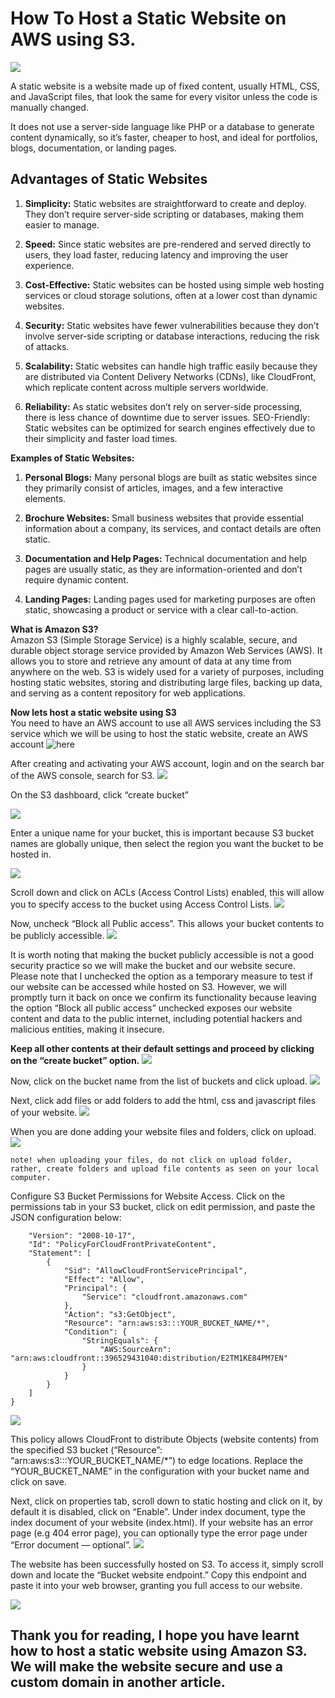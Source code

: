 # How To Host a Static Website on AWS using S3.
![](images/1_skq08Swdkwt1Q89nSuzg2w.webp)

A static website is a website made up of fixed content, usually HTML, CSS, and JavaScript files, that look the same for every visitor unless the code is manually changed.

It does not use a server-side language like PHP or a database to generate content dynamically, so it’s faster, cheaper to host, and ideal for portfolios, blogs, documentation, or landing pages.

## Advantages of Static Websites

1. **Simplicity:** Static websites are straightforward to create and deploy. They don’t require server-side scripting or databases, making them easier to manage.
   
2. **Speed:** Since static websites are pre-rendered and served directly to users, they load faster, reducing latency and improving the user experience.
   
3. **Cost-Effective:** Static websites can be hosted using simple web hosting services or cloud storage solutions, often at a lower cost than dynamic websites.
   
4. **Security:** Static websites have fewer vulnerabilities because they don’t involve server-side scripting or database interactions, reducing the risk of attacks.
   
5. **Scalability:** Static websites can handle high traffic easily because they are distributed via Content Delivery Networks (CDNs), like CloudFront, which replicate 
content across multiple servers worldwide.

6. **Reliability:** As static websites don’t rely on server-side processing, there is less chance of downtime due to server issues.
SEO-Friendly: Static websites can be optimized for search engines effectively due to their simplicity and faster load times.

**Examples of Static Websites:**

1. **Personal Blogs:** Many personal blogs are built as static websites since they primarily consist of articles, images, and a few interactive elements.

2. **Brochure Websites:** Small business websites that provide essential information about a company, its services, and contact details are often static.

3. **Documentation and Help Pages:** Technical documentation and help pages are usually static, as they are information-oriented and don’t require dynamic content.

4. **Landing Pages:** Landing pages used for marketing purposes are often static, showcasing a product or service with a clear call-to-action.
   
**What is Amazon S3?**  
Amazon S3 (Simple Storage Service) is a highly scalable, secure, and durable object storage service provided by Amazon Web Services (AWS). It allows you to store and retrieve any amount of data at any time from anywhere on the web. S3 is widely used for a variety of purposes, including hosting static websites, storing and distributing large files, backing up data, and serving as a content repository for web applications.

**Now lets host a static website using S3**  
You need to have an AWS account to use all AWS services including the S3 service which we will be using to host the static website, create an AWS account ![here](https://portal.aws.amazon.com)

After creating and activating your AWS account, login and on the search bar of the AWS console, search for S3.
![](images/1.PNG)

On the S3 dashboard, click “create bucket”

![](images/2.PNG)

Enter a unique name for your bucket, this is important because S3 bucket names are globally unique, then select the region you want the bucket to be hosted in.

![](images/3.PNG)

Scroll down and click on ACLs (Access Control Lists) enabled, this will allow you to specify access to the bucket using Access Control Lists.
![](images/4.PNG)

Now, uncheck “Block all Public access”. This allows your bucket contents to be publicly accessible.
![](images/5.PNG)

It is worth noting that making the bucket publicly accessible is not a good security practice so we will make the bucket and our website secure.  
Please note that I unchecked the option as a temporary measure to test if our website can be accessed while hosted on S3. However, we will promptly turn it back on once we confirm its functionality because leaving the option “Block all public access” unchecked exposes our website content and data to the public internet, including potential hackers and malicious entities, making it insecure.

**Keep all other contents at their default settings and proceed by clicking on the “create bucket” option.**
![](images/6.PNG)

Now, click on the bucket name from the list of buckets and click upload.
![](images/7.PNG)

Next, click add files or add folders to add the html, css and javascript files of your website.
![](images/8.PNG)

When you are done adding your website files and folders, click on upload.
![](images/9.PNG)

`note! when uploading your files, do not click on upload folder, rather, create folders and upload file contents as seen on your local computer.`

Configure S3 Bucket Permissions for Website Access. Click on the permissions tab in your S3 bucket, click on edit permission, and paste the JSON configuration below:
```{
    "Version": "2008-10-17",
    "Id": "PolicyForCloudFrontPrivateContent",
    "Statement": [
        {
            "Sid": "AllowCloudFrontServicePrincipal",
            "Effect": "Allow",
            "Principal": {
                "Service": "cloudfront.amazonaws.com"
            },
            "Action": "s3:GetObject",
            "Resource": "arn:aws:s3:::YOUR_BUCKET_NAME/*",
            "Condition": {
                "StringEquals": {
                    "AWS:SourceArn": "arn:aws:cloudfront::396529431040:distribution/E2TM1KE84PM7EN"
                }
            }
        }
    ]
} 
```
![](images/10.PNG)

This policy allows CloudFront to distribute Objects (website contents) from the specified S3 bucket (“Resource”: “arn:aws:s3:::YOUR_BUCKET_NAME/*”) to edge locations.
Replace the “YOUR_BUCKET_NAME” in the configuration with your bucket name and click on save.

Next, click on properties tab, scroll down to static hosting and click on it, by default it is disabled, click on “Enable”. Under index document, type the index document of your website (index.html). If your website has an error page (e.g 404 error page), you can optionally type the error page under “Error document — optional”.
![](images/11.PNG)

The website has been successfully hosted on S3. To access it, simply scroll down and locate the “Bucket website endpoint.” Copy this endpoint and paste it into your web browser, granting you full access to our website.

![](images/12.PNG)

## Thank you for reading, I hope you have learnt how to host a static website using Amazon S3. We will make the website secure and use a custom domain in another article.